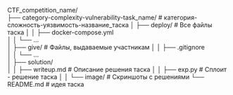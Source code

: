 CTF_competition_name/             
├── category-complexity-vulnerability-task_name/  # категория-сложность-уязвимость-название_таска
│   ├── deploy/                                   # Все файлы таска
│   │   ├── docker-compose.yml                  
│   │   └── ...                   
│   ├── give/                                     # Файлы, выдаваемые участникам
│   │   ├── .gitignore            
│   │   └── ...                   
│   ├── solution/                
│   │   ├── writeup.md                            # Описание решения таска
│   │   ├── exp.py                                # Сплоит - решение таска
│   │   └── image/                                # Скриншоты с решениями
└── README.md                                     # идея таска
